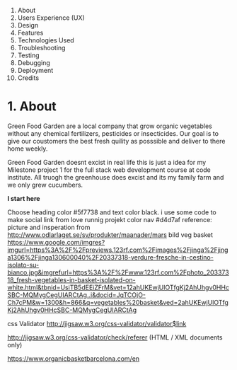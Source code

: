 
1. About
2. Users Experience (UX)
3. Design
4. Features
5. Technologies Used
6. Troubleshooting
7. Testing
8. Debugging
9. Deployment
10. Credits

 # 1. About

 Green Food Garden are a local company that grow organic vegetables without any chemical fertilizers, pesticides or insecticides.
Our goal is to give our coustomers the best fresh quility as posssible and deliver to there home weekly.

Green Food Garden doesnt excist in real life this is just a idea for my Milestone project 1 for the full stack web development course at code institute. All truogh the greenhouse does excist and its my family farm and we only grew cucumbers. 

**I start here**

Choose heading color #5f7738 and text color black. 
i use some code  to make social link from love runnig projekt
color nav #d4d7af
reference:
picture and insperation from 
http://www.odlarlaget.se/sv/produkter/maanader/mars
bild veg basket
https://www.google.com/imgres?imgurl=https%3A%2F%2Fpreviews.123rf.com%2Fimages%2Fjinga%2Fjinga1306%2Fjinga130600040%2F20337318-verdure-fresche-in-cestino-isolato-su-bianco.jpg&imgrefurl=https%3A%2F%2Fwww.123rf.com%2Fphoto_20337318_fresh-vegetables-in-basket-isolated-on-white.html&tbnid=UsiTB5dEEiZFrM&vet=12ahUKEwjUlOTfgKj2AhUhgv0HHcSBC-MQMygCegUIARCtAg..i&docid=JqTCOjO-Ch7cPM&w=1300&h=866&q=vegetables%20basket&ved=2ahUKEwjUlOTfgKj2AhUhgv0HHcSBC-MQMygCegUIARCtAg

css Validator
http://jigsaw.w3.org/css-validator/validator$link 

http://jigsaw.w3.org/css-validator/check/referer (HTML / XML documents only)

https://www.organicbasketbarcelona.com/en